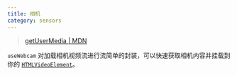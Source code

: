```yaml
---
title: 相机
category: sensors
---
```


> [getUserMedia | MDN](https://developer.mozilla.org/zh-CN/docs/Web/API/MediaDevices/getUserMedia)

`useWebcam` 对加载相机视频流进行流简单的封装，可以快速获取相机内容并挂载到你的 [`HTMLVideoElement`](https://developer.mozilla.org/zh-CN/docs/Web/API/HTMLVideoElement)。
